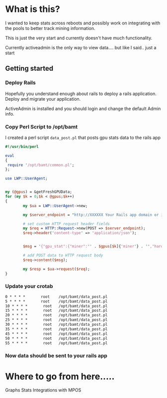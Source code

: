 # What is this?

I wanted to keep stats across reboots and possibly work on integrating with the pools to better track mining information.

This is just the very start and currently doesn't have much functionality.

Currently activeadmin is the only way to view data....  but like I said.. just a start

## Getting started

### Deploy Rails
Hopefully you understand enough about rails to deploy a rails application.  Deploy and migrate your application.

ActiveAdmin is installed and you should login and change the default Admin info.


### Copy Perl Script to /opt/bamt

I created a perl script `data_post.pl` that posts gpu stats data to the rails app

```perl
#!/usr/bin/perl

eval
{
 require '/opt/bamt/common.pl';
};

use LWP::UserAgent;


my (@gpus) = &getFreshGPUData;
for (my $k = 0;$k < @gpus;$k++)
{
        my $ua = LWP::UserAgent->new;

        my $server_endpoint = "http://XXXXXX Your Rails app domain or ip XXXXXXXXX/api/v1/gpu_stats";

        # set custom HTTP request header fields
        my $req = HTTP::Request->new(POST => $server_endpoint);
        $req->header('content-type' => 'application/json');


        $msg = '{"gpu_stat":{"miner":"' . $gpus[$k]{'miner'} . '","hardware_errors":"' . $gpus[$k]{'hardware_errors'} . '","current_performance_level":"' . $gpus[$k]{'current_performance_level'} . '","current_powertune":"' . $gpus[$k]{'current_powertune'} . '","display":"' . $gpus[$k]{'display'} . '","fan_speed":"' . $gpus[$k]{'fan_speed'} . '","current_temp_0":"' . $gpus[$k]{'current_temp_0'} . '","current_core_clock":"' . $gpus[$k]{'current_core_clock'} . '","current_load":"' . $gpus[$k]{'current_load'} . '","hashrate":' . $gpus[$k]{'hashrate'} . ',"shares_invalid":"' . $gpus[$k]{'shares_invalid'} . '","fan_rpm":"' . $gpus[$k]{'fan_rpm'} . '","shares_accepted":"' . $gpus[$k]{'shares_accepted'} . '","pool_url":"' . $gpus[$k]{'pool_url'} . '","desc":"' . $gpus[$k]{'desc'} . '","current_mem_clock":"' . $gpus[$k]{'current_mem_clock'} . '","current_core_voltage":"' . $gpus[$k]{'current_core_voltage'} . '"}}';

        # add POST data to HTTP request body
        $req->content($msg);

        my $resp = $ua->request($req);
}


```

### Update your crotab


```txt
0 * * * *       root	/opt/bamt/data_post.pl
5 * * * *       root	/opt/bamt/data_post.pl
10 * * * *       root	/opt/bamt/data_post.pl
15 * * * *       root	/opt/bamt/data_post.pl
20 * * * *       root	/opt/bamt/data_post.pl
25 * * * *       root	/opt/bamt/data_post.pl
30 * * * *       root	/opt/bamt/data_post.pl
35 * * * *       root	/opt/bamt/data_post.pl
45 * * * *       root	/opt/bamt/data_post.pl
50 * * * *       root	/opt/bamt/data_post.pl
55 * * * *       root	/opt/bamt/data_post.pl

```

### Now data should be sent to your rails app


# Where to go from here.....

Graphs
Stats
Integrations with MPOS
